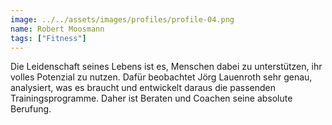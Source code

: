 ```yaml
---
image: ../../assets/images/profiles/profile-04.png
name: Robert Moosmann
tags: ["Fitness"]
---
```


Die Leidenschaft seines Lebens ist es, Menschen dabei zu unterstützen, ihr volles Potenzial zu nutzen. Dafür beobachtet Jörg Lauenroth sehr genau, analysiert, was es braucht und entwickelt daraus die passenden Trainingsprogramme. Daher ist Beraten und Coachen seine absolute Berufung.
